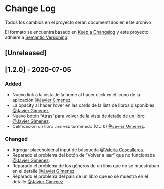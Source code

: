 # Change Log

Todos los cambios en el proyecto seran documentados en este archivo

El formato se encuentra basado en [Keep a Changelog](http://keepachangelog.com/) y este proyecto adhiere a [Semantic Versioning](http://semver.org/).

## [Unreleased]

## [1.2.0] - 2020-07-05

### Added

- Nuevo link a la vista de la home al hacer click en el icono de la aplicación [@Javier Gimenez](https://github.com/gimenezcj).
- La opacity al hacer hover en las cards de la lista de libros disponibles [@Javier Gimenez](https://github.com/gimenezcj).
- Nuevo botón “Atrás” para volver de la vista de detalle de un libro [@Javier Gimenez](https://github.com/gimenezcj).
- Calificacion un libro una vez terminado (CU 8) [@Javier Gimenez](https://github.com/gimenezcj).

### Changed
- Agregar placeholder al input de búsqueda [@Valeria Cascallares](https://github.com/Valeria-Lu).
- Reparado el problema del botón de “Volver a leer” que no funcionaba [@Javier Gimenez](https://github.com/gimenezcj).
- Reparado el problema de los géneros de un libro que no se muestraban en el detalle [@Javier Gimenez](https://github.com/gimenezcj).
- Reparado el problema del país de un libro que no se muestra en el detalle [@Javier Gimenez](https://github.com/gimenezcj).
